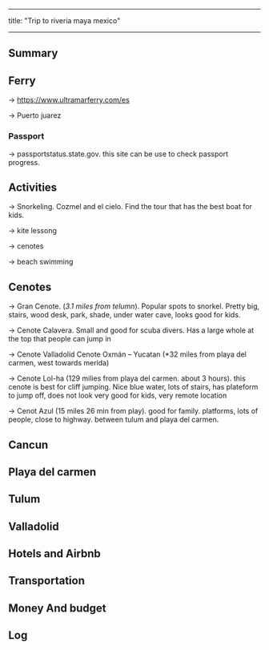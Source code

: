 
---

title: "Trip to riveria maya mexico"

---



## Summary



## Ferry 

-> https://www.ultramarferry.com/es

-> Puerto juarez 

### Passport

-> passportstatus.state.gov. this site can be use to check passport progress. 

## Activities

-> Snorkeling. Cozmel and el cielo. Find the tour that has the best boat for kids. 

-> kite lessong

-> cenotes

-> beach swimming

## Cenotes

-> Gran Cenote. (*3.1 miles from telumn*). Popular spots to snorkel. Pretty big, stairs, wood desk, park, shade, under water cave, looks good for kids. 

-> Cenote Calavera. Small and good for scuba divers. Has a large whole at the top that people can jump in

-> Cenote Valladolid Cenote Oxmán – Yucatan (*32 miles from playa del carmen, west towards merida) 

-> Cenote Lol-ha (129 milies from playa del carmen. about 3 hours). this cenote is best for cliff jumping. Nice blue water, lots of stairs, has plateform to jump off, does not look very good for kids, very remote location

-> Cenot Azul (15 miles 26 min from play). good for family. platforms, lots of people, close to highway. between tulum and playa del carmen. 

## Cancun
## Playa del carmen
## Tulum
## Valladolid



## Hotels and Airbnb
## Transportation 
## Money And budget 
## Log
